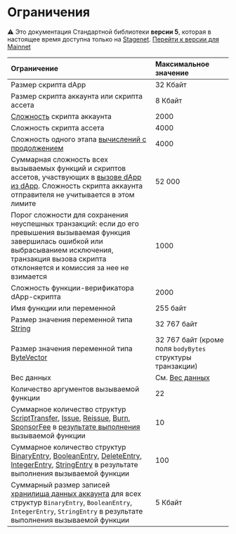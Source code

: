 # Ограничения

:warning: Это документация Стандартной библиотеки **версии 5**, которая в настоящее время доступна только на [Stagenet](/ru/blockchain/blockchain-network/). [Перейти к версии для Mainnet](/ru/ride/limits/)

| Ограничение | Максимальное значение |
| :--- | :--- |
| Размер скрипта dApp | 32 Кбайт |
| Размер скрипта аккаунта или скрипта ассета | 8 Кбайт |
| [Сложность](/ru/ride/base-concepts/complexity) скрипта аккаунта | 2000 |
| Сложность скрипта ассета | 4000 |
| Сложность одного этапа [вычислений с продолжением](/ru/ride/advanced/continuation) | 4000 |
| Суммарная сложность всех вызываемых функций и скриптов ассетов, участвующих в [вызове dApp из dApp](/ru/ride/advanced/dapp-to-dapp). Сложность скрипта аккаунта отправителя не учитывается в этом лимите | 52&nbsp;000 |
| Порог сложности для сохранения неуспешных транзакций: если до его превышения вызываемая функция завершилась ошибкой или выбрасыванием исключения, транзакция вызова скрипта отклоняется и комиссия за нее не взимается | 1000 |
| Сложность функции-верификатора dApp-скрипта | 2000 |
| Имя функции или переменной | 255 байт |
| Размер значения переменной типа [String](/ru/ride/v5/data-types/string) | 32&nbsp;767 байт |
| Размер значения переменной типа [ByteVector](/ru/ride/v5/data-types/byte-vector) | 32&nbsp;767 байт (кроме поля `bodyBytes` структуры транзакции) |
| Вес данных | См. [Вес данных](/ru/ride/v5/limits/weight) |
| Количество аргументов вызываемой функции | 22 |
| Суммарное количество структур [ScriptTransfer](/ru/ride/v5/structures/script-actions/script-transfer), [Issue](/ru/ride/v5/structures/script-actions/issue), [Reissue](/ru/ride/v5/structures/script-actions/reissue), [Burn](/ru/ride/v5/structures/script-actions/burn), [SponsorFee](/ru/ride/v5/structures/script-actions/sponsor-fee) в [результате выполнения](/ru/ride/v5/functions/callable-function#резуnьтат-выпоnнения-2) вызываемой функции | 10 |
| Суммарное количество структур [BinaryEntry](/ru/ride/v5/structures/script-actions/binary-entry), [BooleanEntry](/ru/ride/v5/structures/script-actions/boolean-entry), [DeleteEntry](/ru/ride/v5/structures/script-actions/delete-entry), [IntegerEntry](/ru/ride/v5/structures/script-actions/int-entry), [StringEntry](/ru/ride/v5/structures/script-actions/string-entry) в результате выполнения вызываемой функции | 100 |
| Суммарный размер записей [хранилища данных аккаунта](/ru/blockchain/account/account-data-storage) для всех структур `BinaryEntry`, `BooleanEntry`, `IntegerEntry`, `StringEntry` в результате выполнения вызываемой функции | 5 Кбайт |
